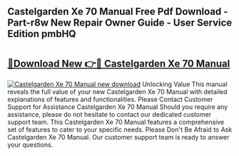 ## Castelgarden Xe 70 Manual Free Pdf Download - Part-r8w New Repair Owner Guide - User Service Edition pmbHQ

# <h2><a href="http://bc73450.oget.top/?id=Castelgarden+Xe+70+Manual">🔗Download New 👉🔴 Castelgarden Xe 70 Manual</a></h2>

[![Castelgarden Xe 70 Manual new download](https://i.imgur.com/5g1atiW.png)](http://bc73450.oget.top/?id=Castelgarden+Xe+70+Manual)
Unlocking Value This manual reveals the full value of your new Castelgarden Xe 70 Manual with detailed explanations of features and functionalities. Please Contact Customer Support for Assistance Castelgarden Xe 70 Manual Should you require any assistance, please do not hesitate to contact our dedicated customer support team. This Castelgarden Xe 70 Manual features a comprehensive set of features to cater to your specific needs. Please Don't Be Afraid to Ask Castelgarden Xe 70 Manual. Our customer support team is ready to answer your questions.
